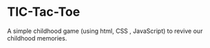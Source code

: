 # TIC-Tac-Toe
A simple childhood game (using html, CSS , JavaScript) to revive our childhood memories.
